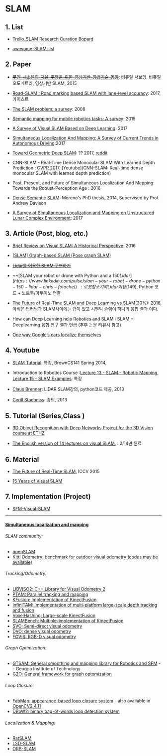 


# SLAM

## 1.  List

- [Trello_SLAM Research Curation Bopard](https://trello.com/b/RPrgrqHx/slam-research-curation-board)

- [awesome-SLAM-list](https://github.com/OpenSLAM/awesome-SLAM-list)

## 2. Paper

- ~~[무인-시스템의-자율-주행을-위한-영상기반-항법기술-동향](https://goo.gl/iEGZo9)~~: 비쥬얼 서보잉, 비쥬얼 오도메트리, 영상기반 SLAM, 2015

- [Road-SLAM : Road marking based SLAM with lane-level accuracy](ieeexplore.ieee.org/document/7995958/): 2017, 카이스트

- [The SLAM problem: a survey](http://citeseerx.ist.psu.edu/viewdoc/download?doi=10.1.1.163.6439&rep=rep1&type=pdf): 2008

- [Semantic mapping for mobile robotics tasks: A survey](https://www.sciencedirect.com/science/article/pii/S0921889014003030): 2015

- [A Survey of Visual SLAM Based on Deep Learning](https://www.researchgate.net/publication/320042159_A_Survey_of_Visual_SLAM_Based_on_Deep_Learning): 2017

- [Simultaneous Localization And Mapping: A Survey of Current Trends in Autonomous Driving](https://hal.archives-ouvertes.fr/hal-01615897/file/2017-simultaneous_localization_and_mapping_a_survey_of_current_trends_in_autonomous_driving.pdf):2017

- [Toward Geometric Deep SLAM](https://arxiv.org/abs/1707.07410): ?? 2017, [reddit](https://www.reddit.com/r/MachineLearning/comments/6pm5h3/r_toward_geometric_deep_slam/)

- CNN-SLAM - Real-Time Dense Monocular SLAM With Learned Depth Prediction : [CVPR 2017](https://www.youtube.com/watch?v=fRBVMd5EU9M), [Youtube](CNN-SLAM: Real-time dense monocular SLAM with learned depth prediction)

- Past, Present, and Future of Simultaneous Localization And Mapping: Towards the Robust-Perception Age : 2016

- [Dense Semantic SLAM](https://www.doc.ic.ac.uk/~rfs09/docs/Salas-Moreno-R-2014-PhD-Thesis.pdf): Moreno's PhD thesis, 2014, Supervised by Prof. Andrew Davison

- [A Survey of Simultaneous Localization and Mapping on Unstructured Lunar Complex Environment](http://aip.scitation.org/doi/pdf/10.1063/1.5005198): 2017

## 3. Article (Post, blog, etc.)

- [Brief Review on Visual SLAM: A Historical Perspective](http://fzheng.me/2016/05/30/slam-review/): 2016

- [[SLAM] Graph-based SLAM (Pose graph SLAM)](http://jinyongjeong.github.io/2017/02/26/lec13_Least_square_SLAM/)

- ~~[Lidar를 이용한 SLAM 구현하기](http://blog.naver.com/gunwooyeon/221064360241)~~

- ~~[SLAM your robot or drone with Python and a $150 Lidar](https://www.linkedin.com/pulse/slam-your-robot-drone-python-150-lidar-chris-fotache/)~~: 로봇 청소기의 Lidar이용($149), Python 코드 + 노트북/아두이노 연결 
    
- [The Future of Real-Time SLAM and Deep Learning vs SLAM(30%)](http://www.computervisionblog.com/2016/01/why-slam-matters-future-of-real-time.html): 2016,아직은 딥러닝과 SLAM사이에는 갭이 있고 시멘틱 슬램이 하나의 융합 결과 이다. 

- ~~[How can Deep Learning help Robotics and SLAM](https://nicolovaligi.com/deep-learning-robotics-slam.html)~~ : SLAM + Deeplearning 융합 연구 결과 언급 (추후 논문 리뷰시 참고)

- [One way Google’s cars localize themselves](https://mappingignorance.org/2014/04/07/one-way-googles-cars-localize/)

## 4. Youtube 


- [SLAM Tutorial](https://www.youtube.com/watch?v=3s3W3EOFBY4): 특강, BrownCS141 Spring 2014, 

- Introduction to Robotics Course :[Lecture 13 - SLAM - Robotic Mapping](https://www.youtube.com/watch?v=xoULHsN3bjQ), [Lecture 15 - SLAM Examples](https://www.youtube.com/watch?v=tevKOba4sUs): 특강

- [Claus Brenner](https://www.youtube.com/watch?v=B2qzYCeT9oQ&list=PLpUPoM7Rgzi_7YWn14Va2FODh7LzADBSm&index=1): LiDAR SLAM강의, python코드 제공, 2013

- [Cyrill Stachniss](https://www.youtube.com/playlist?list=PLgnQpQtFTOGQrZ4O5QzbIHgl3b1JHimN_): 강의, 2013

## 5.  Tutorial (Series,Class )

- [3D Object Recognition with Deep Networks Project for the 3D Vision course at ETHZ](https://github.com/tobiagru/Deep-3D-Obj-Recognition)

- [The English version of 14 lectures on visual SLAM.](https://gaoxiang12.github.io/slambook-en/) : 2/14만 완료 




## 6.  Material 

- [The Future of Real-Time SLAM](http://wp.doc.ic.ac.uk/thefutureofslam/programme/), ICCV 2015

- [15 Years of Visual SLAM](https://goo.gl/whxtPq)

## 7.  Implementation (Project)

- [SFM-Visual-SLAM](https://github.com/marknabil/SFM-Visual-SLAM)

---
#### [Simultaneous localization and mapping](https://github.com/vsooda/awesome-computer-vision/blob/master/README.md#simultaneous-localization-and-mapping)

###### SLAM community:
* [openSLAM](https://www.openslam.org/)
* [Kitti Odometry: benchmark for outdoor visual odometry (codes may be available)](http://www.cvlibs.net/datasets/kitti/eval_odometry.php)

###### Tracking/Odometry:
* [LIBVISO2: C++ Library for Visual Odometry 2](http://www.cvlibs.net/software/libviso/)
* [PTAM: Parallel tracking and mapping](http://www.robots.ox.ac.uk/~gk/PTAM/)
* [KFusion: Implementation of KinectFusion](https://github.com/GerhardR/kfusion)
* [InfiniTAM: Implementation of multi-platform large-scale depth tracking and fusion](http://www.robots.ox.ac.uk/~victor/infinitam/)
* [VoxelHashing: Large-scale KinectFusion](https://github.com/nachtmar/VoxelHashing)
* [SLAMBench: Multiple-implementation of KinectFusion](http://apt.cs.manchester.ac.uk/projects/PAMELA/tools/SLAMBench/)
* [SVO: Semi-direct visual odometry](https://github.com/uzh-rpg/rpg_svo)
* [DVO: dense visual odometry](https://github.com/tum-vision/dvo_slam)
* [FOVIS: RGB-D visual odometry](https://code.google.com/p/fovis/)

###### Graph Optimization:
* [GTSAM: General smoothing and mapping library for Robotics and SFM](https://collab.cc.gatech.edu/borg/gtsam?destination=node%2F299) -- Georgia Institute of Technology
* [G2O: General framework for graph optomization](https://github.com/RainerKuemmerle/g2o)

###### Loop Closure:
* [FabMap: appearance-based loop closure system](http://www.robots.ox.ac.uk/~mjc/Software.htm) - also available in [OpenCV2.4.11](http://docs.opencv.org/modules/contrib/doc/openfabmap.html)
* [DBoW2: binary bag-of-words loop detection system](http://webdiis.unizar.es/~dorian/index.php?p=32)

###### Localization & Mapping:
* [RatSLAM](https://code.google.com/p/ratslam/)
* [LSD-SLAM](https://github.com/tum-vision/lsd_slam)
* [ORB-SLAM](https://github.com/raulmur/ORB_SLAM)
